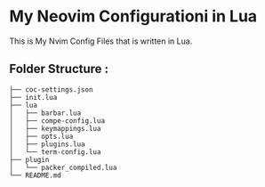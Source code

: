 # My Neovim Configurationi in Lua

This is My Nvim Config Files that is written in Lua.


## Folder Structure :

```
├── coc-settings.json
├── init.lua
├── lua
│   ├── barbar.lua
│   ├── compe-config.lua
│   ├── keymappings.lua
│   ├── opts.lua
│   ├── plugins.lua
│   └── term-config.lua
├── plugin
│   └── packer_compiled.lua
└── README.md
```
